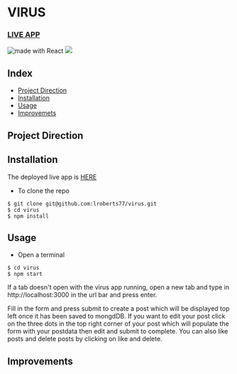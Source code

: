 # VIRUS
### [LIVE APP](https://virus2.netlify.app/)
<div>
<img src="https://img.shields.io/badge/made%20with-React-green.svg?logo=react&colorA=000000&colorB=be33ff" alt="made with React" />
<img src="https://api.netlify.com/api/v1/badges/b804b10a-4a90-45f2-8148-166826a9f41b/deploy-status" />
</div>

## Index
* [Project Direction](#Project)
* [Installation](#Install)
* [Usage](#Usage)
* [Improvemets](#Improvements)

## <a name="Project">Project Direction</a>

## <a name="Install">Installation</a>
The deployed live app is [HERE](https://virus2.netlify.app/)

* To clone the repo
```shell
$ git clone git@github.com:lroberts77/virus.git
$ cd virus
$ npm install
```

## <a name="Usage">Usage</a>
* Open a terminal
```shell
$ cd virus
$ npm start
```
If a tab doesn't open with the virus app running, open a new tab and type in http://localhost:3000 in the url bar and press enter.

Fill in the form and press submit to create a post which will be displayed top left once it has been saved to mongdDB. If you want to edit your post click on the three dots in the top right corner of your post which will populate the form with your postdata then edit and submit to complete. You can also like posts and delete posts by clicking on like and delete.

## <a name="Improvements">Improvements</a>